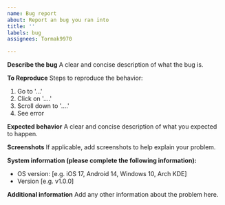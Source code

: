 ```yaml
---
name: Bug report
about: Report an bug you ran into
title: ''
labels: bug
assignees: Tormak9970

---
```


**Describe the bug**
A clear and concise description of what the bug is.

**To Reproduce**
Steps to reproduce the behavior:
1. Go to '...'
2. Click on '....'
3. Scroll down to '....'
4. See error

**Expected behavior**
A clear and concise description of what you expected to happen.

**Screenshots**
If applicable, add screenshots to help explain your problem.


**System information (please complete the following information):**
 - OS version: [e.g. iOS 17, Android 14, Windows 10, Arch KDE]
 - Version [e.g. v1.0.0]

**Additional information**
Add any other information about the problem here.
